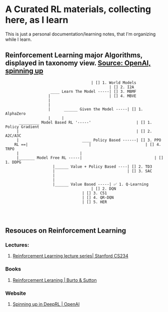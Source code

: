 # A Curated RL materials, collecting here, as I learn
This is just a personal documentation/learning notes, that I'm organizing while I learn.



## Reinforcement Learning major Algorithms, displayed in taxonomy view. [Source: OpenAI, spinning up](https://spinningup.openai.com/en/latest/spinningup/rl_intro2.html)

```
						              | [] 1. World Models
			                	              | [] 2. I2A
				    ____ Learn The Model -----| [] 3. MBMF
				   |                          | [] 4. MBVE
				   |
				   |
				   |      ______ Given the Model -----| [] 1. AlphaZero
				   |     |
	  _________ Model Based RL '-----'                    | [] 1. Policy Gradient
	 |                                                    | [] 2. A2C/A3C
	 |                            ____ Policy Based ------| [] 3. PPO
    RL ==|                           |                        | [] 4. TRPO
	 |                           |
	 |_______ Model Free RL -----|                                | [] 1. DDPG
				     |______ Value + Policy Based ----| [] 2. TD3
				     |                                | [] 3. SAC
				     |
				     |
				     |______ Value Based -----| ✅ 1. Q-Learning
						              | [] 2. DQN
							      | [] 3. C51
							      | [] 4. QR-DQN
							      | [] 5. HER
				       
				       
				       
```

## Resouces on Reinforcement Learning

### Lectures:
1. [Reinforcement Learning lecture series| Stanford CS234](https://www.youtube.com/playlist?list=PLoROMvodv4rOSOPzutgyCTapiGlY2Nd8u)

### Books
1. [Reinforcement Leraning | Burto & Sutton](https://www.andrew.cmu.edu/course/10-703/textbook/BartoSutton.pdf)

### Website
1. [Spinning up in DeepRL | OpenAI](https://spinningup.openai.com/en/latest/)
